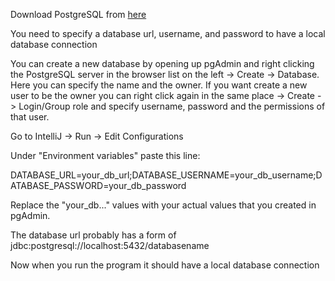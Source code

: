 Download PostgreSQL from [here](https://www.postgresql.org/download/)

You need to specify a database url, username, and password to have a local database connection

You can create a new database by opening up pgAdmin and right clicking the PostgreSQL
server in the browser list on the left -> Create -> Database. Here you can specify the
name and the owner. If you want create a new user to be the owner you can right click 
again in the same  place -> Create -> Login/Group role and specify username, password
and the permissions of that user. 

Go to IntelliJ -> Run -> Edit Configurations

Under "Environment variables" paste this line:

DATABASE_URL=your_db_url;DATABASE_USERNAME=your_db_username;DATABASE_PASSWORD=your_db_password

Replace the "your_db..." values with your actual values that you created in pgAdmin.

The database url probably has a form of jdbc:postgresql://localhost:5432/databasename

Now when you run the program it should have a local database connection
